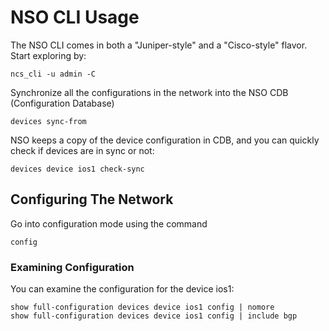 # NSO CLI Usage

The NSO CLI comes in both a "Juniper-style" and a "Cisco-style" flavor. Start exploring by:

    ncs_cli -u admin -C

Synchronize all the configurations in the network into the NSO CDB (Configuration Database)

    devices sync-from

NSO keeps a copy of the device configuration in CDB, and you can quickly check if devices are in sync or not:

    devices device ios1 check-sync

## Configuring The Network 
Go into configuration mode using the command

    config

### Examining Configuration
You can examine the configuration for the device ios1:

    show full-configuration devices device ios1 config | nomore
    show full-configuration devices device ios1 config | include bgp
